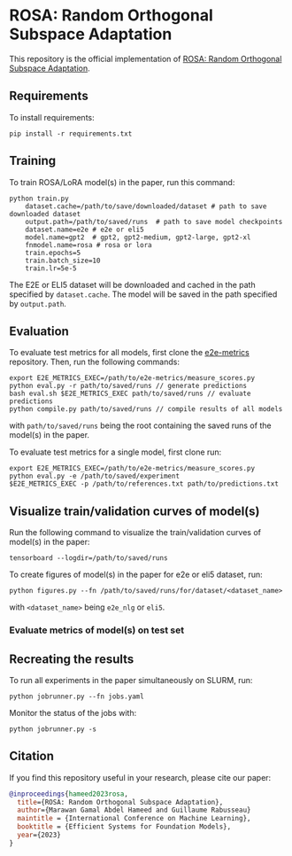 # ROSA: Random Orthogonal Subspace Adaptation
This repository is the official implementation of [ROSA: Random Orthogonal Subspace Adaptation](https://openreview.net/forum?id=4P9vOFpb63). 

## Requirements

To install requirements:

```setup
pip install -r requirements.txt
```

## Training

To train ROSA/LoRA model(s) in the paper, run this command:

```commandline
python train.py 
    dataset.cache=/path/to/save/downloaded/dataset # path to save downloaded dataset
    output.path=/path/to/saved/runs  # path to save model checkpoints
    dataset.name=e2e # e2e or eli5
    model.name=gpt2  # gpt2, gpt2-medium, gpt2-large, gpt2-xl
    fnmodel.name=rosa # rosa or lora
    train.epochs=5 
    train.batch_size=10 
    train.lr=5e-5
```

The E2E or ELI5 dataset will be downloaded and cached in the path specified 
by `dataset.cache`. The model will be saved in the path specified by `output.path`.

## Evaluation

To evaluate test metrics for all models, first clone the 
[e2e-metrics](https://github.com/tuetschek/e2e-metrics/tree/master) repository. 
Then, run the following commands:

```commandline
export E2E_METRICS_EXEC=/path/to/e2e-metrics/measure_scores.py
python eval.py -r path/to/saved/runs // generate predictions 
bash eval.sh $E2E_METRICS_EXEC path/to/saved/runs // evaluate predictions
python compile.py path/to/saved/runs // compile results of all models
```

with `path/to/saved/runs` being the root containing the saved runs of the model(s) in the paper.


To evaluate test metrics for a single model, first clone run:

```commandline
export E2E_METRICS_EXEC=/path/to/e2e-metrics/measure_scores.py
python eval.py -e /path/to/saved/experiment
$E2E_METRICS_EXEC -p /path/to/references.txt path/to/predictions.txt
```

[//]: # ($E2E_METRICS_EXEC -p /home/mila/m/marawan.gamal/scrates/rosa/runs/e2e_nlg)

## Visualize train/validation curves of model(s)
Run the following command to visualize the train/validation curves of model(s) in the paper:

```commandline
tensorboard --logdir=/path/to/saved/runs
```

To create figures of model(s) in the paper for e2e or eli5 dataset, run:

```commandline
python figures.py --fn /path/to/saved/runs/for/dataset/<dataset_name>
```
with `<dataset_name>` being `e2e_nlg` or `eli5`.


### Evaluate metrics of model(s) on test set

## Recreating the results
To run all experiments in the paper simultaneously on SLURM, run:

```commandline
python jobrunner.py --fn jobs.yaml
```

Monitor the status of the jobs with:

```commandline
python jobrunner.py -s
```

## Citation
If you find this repository useful in your research, please cite our paper:

```bibtex
@inproceedings{hameed2023rosa,
  title={ROSA: Random Orthogonal Subspace Adaptation},
  author={Marawan Gamal Abdel Hameed and Guillaume Rabusseau}
  maintitle = {International Conference on Machine Learning},
  booktitle = {Efficient Systems for Foundation Models},
  year={2023}
}
```
